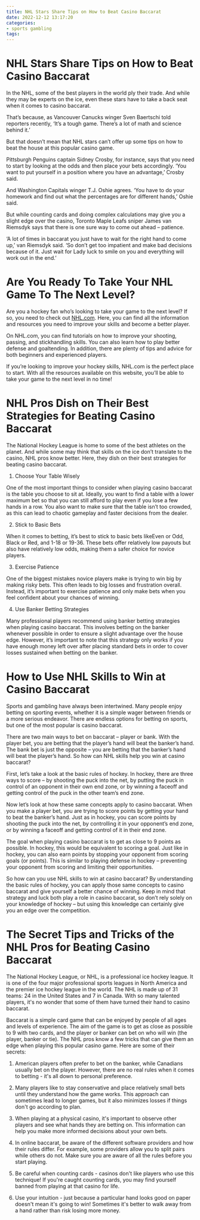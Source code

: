```yaml
---
title: NHL Stars Share Tips on How to Beat Casino Baccarat
date: 2022-12-12 13:17:20
categories:
- sports gambling
tags:
---
```



#  NHL Stars Share Tips on How to Beat Casino Baccarat

In the NHL, some of the best players in the world ply their trade. And while they may be experts on the ice, even these stars have to take a back seat when it comes to casino baccarat.

That’s because, as Vancouver Canucks winger Sven Baertschi told reporters recently, ‘It’s a tough game. There’s a lot of math and science behind it.’

But that doesn’t mean that NHL stars can’t offer up some tips on how to beat the house at this popular casino game.

Pittsburgh Penguins captain Sidney Crosby, for instance, says that you need to start by looking at the odds and then place your bets accordingly. ‘You want to put yourself in a position where you have an advantage,’ Crosby said.

And Washington Capitals winger T.J. Oshie agrees. ‘You have to do your homework and find out what the percentages are for different hands,’ Oshie said.

But while counting cards and doing complex calculations may give you a slight edge over the casino, Toronto Maple Leafs sniper James van Riemsdyk says that there is one sure way to come out ahead – patience.

‘A lot of times in baccarat you just have to wait for the right hand to come up,’ van Riemsdyk said. ‘So don’t get too impatient and make bad decisions because of it. Just wait for Lady luck to smile on you and everything will work out in the end.’

#  Are You Ready To Take Your NHL Game To The Next Level?

Are you a hockey fan who’s looking to take your game to the next level? If so, you need to check out <a href="https://www.nhl.com">NHL.com</a>. Here, you can find all the information and resources you need to improve your skills and become a better player.

On NHL.com, you can find tutorials on how to improve your shooting, passing, and stickhandling skills. You can also learn how to play better defense and goaltending. In addition, there are plenty of tips and advice for both beginners and experienced players.

If you’re looking to improve your hockey skills, NHL.com is the perfect place to start. With all the resources available on this website, you’ll be able to take your game to the next level in no time!

#  NHL Pros Dish on Their Best Strategies for Beating Casino Baccarat

The National Hockey League is home to some of the best athletes on the planet. And while some may think that skills on the ice don’t translate to the casino, NHL pros know better. Here, they dish on their best strategies for beating casino baccarat.

1. Choose Your Table Wisely

One of the most important things to consider when playing casino baccarat is the table you choose to sit at. Ideally, you want to find a table with a lower maximum bet so that you can still afford to play even if you lose a few hands in a row. You also want to make sure that the table isn’t too crowded, as this can lead to chaotic gameplay and faster decisions from the dealer.

2. Stick to Basic Bets

When it comes to betting, it’s best to stick to basic bets likeEven or Odd, Black or Red, and 1-18 or 19-36. These bets offer relatively low payouts but also have relatively low odds, making them a safer choice for novice players.

3. Exercise Patience

One of the biggest mistakes novice players make is trying to win big by making risky bets. This often leads to big losses and frustration overall. Instead, it’s important to exercise patience and only make bets when you feel confident about your chances of winning.

4. Use Banker Betting Strategies

Many professional players recommend using banker betting strategies when playing casino baccarat. This involves betting on the banker whenever possible in order to ensure a slight advantage over the house edge. However, it’s important to note that this strategy only works if you have enough money left over after placing standard bets in order to cover losses sustained when betting on the banker.

#  How to Use NHL Skills to Win at Casino Baccarat

Sports and gambling have always been intertwined. Many people enjoy betting on sporting events, whether it is a simple wager between friends or a more serious endeavor. There are endless options for betting on sports, but one of the most popular is casino baccarat.

There are two main ways to bet on baccarat – player or bank. With the player bet, you are betting that the player’s hand will beat the banker’s hand. The bank bet is just the opposite – you are betting that the banker’s hand will beat the player’s hand. So how can NHL skills help you win at casino baccarat?

First, let’s take a look at the basic rules of hockey. In hockey, there are three ways to score – by shooting the puck into the net, by putting the puck in control of an opponent in their own end zone, or by winning a faceoff and getting control of the puck in the other team’s end zone.

Now let’s look at how these same concepts apply to casino baccarat. When you make a player bet, you are trying to score points by getting your hand to beat the banker’s hand. Just as in hockey, you can score points by shooting the puck into the net, by controlling it in your opponent’s end zone, or by winning a faceoff and getting control of it in their end zone.

The goal when playing casino baccarat is to get as close to 9 points as possible. In hockey, this would be equivalent to scoring a goal. Just like in hockey, you can also earn points by stopping your opponent from scoring goals (or points). This is similar to playing defense in hockey – preventing your opponent from scoring and limiting their opportunities.

So how can you use NHL skills to win at casino baccarat? By understanding the basic rules of hockey, you can apply those same concepts to casino baccarat and give yourself a better chance of winning. Keep in mind that strategy and luck both play a role in casino baccarat, so don’t rely solely on your knowledge of hockey – but using this knowledge can certainly give you an edge over the competition.

#  The Secret Tips and Tricks of the NHL Pros for Beating Casino Baccarat

The National Hockey League, or NHL, is a professional ice hockey league. It is one of the four major professional sports leagues in North America and the premier ice hockey league in the world. The NHL is made up of 31 teams: 24 in the United States and 7 in Canada. With so many talented players, it's no wonder that some of them have turned their hand to casino baccarat.

Baccarat is a simple card game that can be enjoyed by people of all ages and levels of experience. The aim of the game is to get as close as possible to 9 with two cards, and the player or banker can bet on who will win (the player, banker or tie). The NHL pros know a few tricks that can give them an edge when playing this popular casino game. Here are some of their secrets:

1) American players often prefer to bet on the banker, while Canadians usually bet on the player. However, there are no real rules when it comes to betting - it's all down to personal preference.

2) Many players like to stay conservative and place relatively small bets until they understand how the game works. This approach can sometimes lead to longer games, but it also minimizes losses if things don't go according to plan.

3) When playing at a physical casino, it's important to observe other players and see what hands they are betting on. This information can help you make more informed decisions about your own bets.

4) In online baccarat, be aware of the different software providers and how their rules differ. For example, some providers allow you to split pairs while others do not. Make sure you are aware of all the rules before you start playing.

5) Be careful when counting cards - casinos don't like players who use this technique! If you're caught counting cards, you may find yourself banned from playing at that casino for life.

6) Use your intuition - just because a particular hand looks good on paper doesn't mean it's going to win! Sometimes it's better to walk away from a hand rather than risk losing more money.